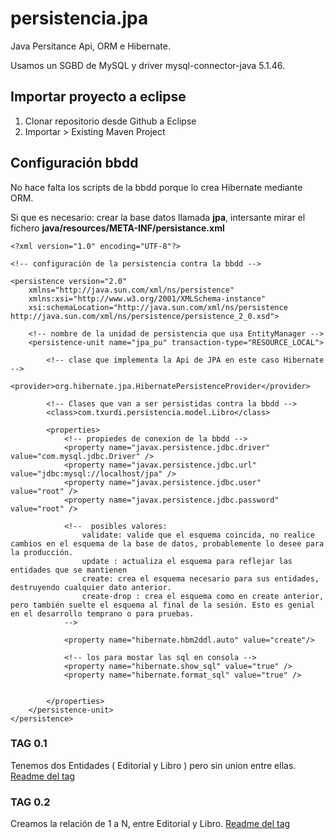 # persistencia.jpa

Java Persitance Api, ORM e Hibernate.

Usamos un SGBD de MySQL y driver mysql-connector-java 5.1.46.

## Importar proyecto a eclipse

1. Clonar repositorio desde Github a Eclipse
2. Importar > Existing Maven Project

## Configuración bbdd

No hace falta los scripts de la bbdd porque lo crea Hibernate mediante ORM.

Si que es necesario: crear la base datos llamada **jpa**, intersante mirar el fichero **java/resources/META-INF/persistance.xml**

```
<?xml version="1.0" encoding="UTF-8"?>

<!-- configuración de la persistencia contra la bbdd -->

<persistence version="2.0"
	xmlns="http://java.sun.com/xml/ns/persistence"
	xmlns:xsi="http://www.w3.org/2001/XMLSchema-instance"
	xsi:schemaLocation="http://java.sun.com/xml/ns/persistence http://java.sun.com/xml/ns/persistence/persistence_2_0.xsd">

	<!-- nombre de la unidad de persistencia que usa EntityManager -->
	<persistence-unit name="jpa_pu" transaction-type="RESOURCE_LOCAL">

		<!-- clase que implementa la Api de JPA en este caso Hibernate -->
		<provider>org.hibernate.jpa.HibernatePersistenceProvider</provider>
		
		<!-- Clases que van a ser persistidas contra la bbdd -->		
		<class>com.txurdi.persistencia.model.Libro</class>
		
		<properties>
			<!-- propiedes de conexion de la bbdd -->
			<property name="javax.persistence.jdbc.driver"   value="com.mysql.jdbc.Driver" />			
			<property name="javax.persistence.jdbc.url"      value="jdbc:mysql://localhost/jpa" />			
			<property name="javax.persistence.jdbc.user"     value="root" />
			<property name="javax.persistence.jdbc.password" value="root" />

			<!--  posibles valores:
				validate: valide que el esquema coincida, no realice cambios en el esquema de la base de datos, probablemente lo desee para la producción.
				update : actualiza el esquema para reflejar las entidades que se mantienen
				create: crea el esquema necesario para sus entidades, destruyendo cualquier dato anterior.
				create-drop : crea el esquema como en create anterior, pero también suelte el esquema al final de la sesión. Esto es genial en el desarrollo temprano o para pruebas. 
			-->
			
			<property name="hibernate.hbm2ddl.auto" value="create"/>

			<!-- los para mostar las sql en consola -->
			<property name="hibernate.show_sql" value="true" />
			<property name="hibernate.format_sql" value="true" />
			

		</properties>
	</persistence-unit>
</persistence>

```

### TAG 0.1

Tenemos dos Entidades ( Editorial y Libro ) pero sin union entre ellas.
[Readme del tag](/readmes/readme01.md)



### TAG 0.2

Creamos la relación de 1 a N, entre Editorial y Libro.
[Readme del tag](readmes/readme02.md)





